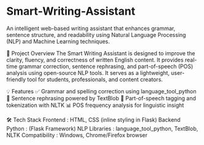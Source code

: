 # Smart-Writing-Assistant
An intelligent web-based writing assistant that enhances grammar, sentence structure, and readability using Natural Language Processing (NLP) and Machine Learning techniques.

📌 Project Overview
The Smart Writing Assistant is designed to improve the clarity, fluency, and correctness of written English content. It provides real-time grammar correction, sentence rephrasing, and part-of-speech (POS) analysis using open-source NLP tools. It serves as a lightweight, user-friendly tool for students, professionals, and content creators.

💡 Features
✅ Grammar and spelling correction using language_tool_python
🔄 Sentence rephrasing powered by TextBlob
🧠 Part-of-speech tagging and tokenization with NLTK
📊 POS frequency analysis for linguistic insight

🛠️ Tech Stack
Frontend :	HTML, CSS (inline styling in Flask)
Backend	Python : (Flask Framework)
NLP Libraries : language_tool_python, TextBlob, NLTK
Compatibility :	Windows, Chrome/Firefox browser
